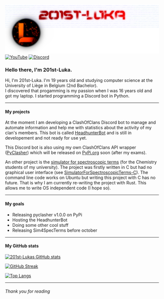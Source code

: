 ![profile banner](/images/banner_github.png)
[![YouTube][youtube_shield]][youtube_url] [![Discord][discord_shield]][discord_url]

### Hello there, I'm 201st-Luka.

Hi, I'm 201st-Luka. I'm 19 years old and studying computer science at the University of Liège in Belgium (2nd Bachelor).   
I discovered that progamming is my passion when I was 16 years old and got my laptop. I started programming a Discord bot in Python.  

---

#### My projects

At the moment I am developing a ClashOfClans Discord bot to manage and automate information and help me with statistics about the activity of my clan's members. This bot is called
[HeadhunterBot](https://github.com/201st-Luka/HeadhunterBot) and is still in developement and not ready for use yet. 

This Discord bot is also using my own ClashOfClans API wrapper ([PyClasher](https://github.com/201st-Luka/PyClasher)) which will be released on [PyPi.org](https://pypi.org/) soon
(after my exams).

An other project is the [simulator for spectroscopic terms](https://github.com/201st-Luka/Sim4SpecTerms) (for the Chemistry students of my university). The project was firstly
written in C but had no graphical user interface (see [SimulatorForSpectroscopicTerms-C](https://github.com/201st-Luka/SimulatorForSpectroscopicTerms-C)). The command line code
works on Ubuntu but writing this project with C has no future. That is why I am currently re-writing the project with Rust. This allows me to write OS independent code (I hope so). 

---

#### My goals

- Releasing pyclasher v1.0.0 on PyPi
- Hosting the HeadhunterBot
- Doing some other cool stuff
- Releasing Sim4SpecTerms before october

---

#### My GitHub stats

[![201st-Lukas GitHub stats][github_stats]][github_stats_url]

[![GitHub Streak][github_streak]][github_streak_url]

[![Top Langs][github_top_langs]][github_top_langs_url]

---
###### Thank you for reading



<!--variables-->
[youtube_shield]: https://img.shields.io/badge/YouTube-red?logo=youtube&logoColor=white
[youtube_url]: https://www.youtube.com/@201st-Luka
[discord_shield]: https://img.shields.io/badge/Discord-blue?logo=discord&logoColor=white
[discord_url]: https://discord.gg/j2PAF9Wru8
[github_stats]: https://github-readme-stats.vercel.app/api?username=201st-Luka&theme=vision-friendly-dark
[github_stats_url]: https://github.com/anuraghazra/github-readme-stats
[github_streak]: http://github-readme-streak-stats.herokuapp.com?user=201st-Luka&theme=vision-friendly-dark
[github_streak_url]: https://git.io/streak-stats
[github_top_langs]: https://github-readme-stats.vercel.app/api/top-langs/?username=201st-Luka&layout=compact&theme=vision-friendly-dark
[github_top_langs_url]: https://github.com/anuraghazra/github-readme-stats
